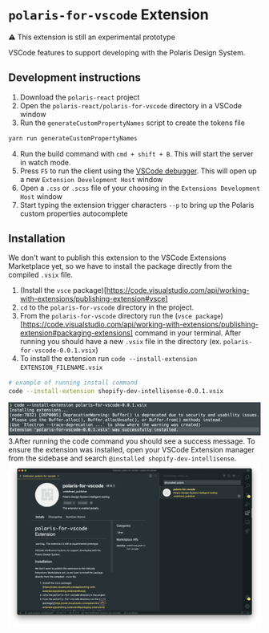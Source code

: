 # `polaris-for-vscode` Extension

:warning: This extension is still an experimental prototype

VSCode features to support developing with the Polaris Design System.

## Development instructions

1. Download the `polaris-react` project
2. Open the `polaris-react/polaris-for-vscode` directory in a VSCode window
3. Run the `generateCustomPropertyNames` script to create the tokens file

```bash
yarn run generateCustomPropertyNames
```

4. Run the build command with `cmd + shift + B`. This will start the server in watch mode.
5. Press `F5` to run the client using the [VSCode debugger](https://code.visualstudio.com/api/get-started/your-first-extension#debugging-the-extension). This will open up a new `Extension Development Host` window
6. Open a `.css` or `.scss` file of your choosing in the `Extensions Development Host` window
7. Start typing the extension trigger characters `--p` to bring up the Polaris custom properties autocomplete

## Installation

We don't want to publish this extension to the VSCode Extensions Marketplace yet, so we have to install the package directly from the compiled `.vsix` file.

1. (Install the `vsce` package)[https://code.visualstudio.com/api/working-with-extensions/publishing-extension#vsce]
2. `cd` to the `polaris-for-vscode` directory in the project.
3. From the `polaris-for-vscode` directory run the (`vsce package`)[https://code.visualstudio.com/api/working-with-extensions/publishing-extension#packaging-extensions] command in your terminal. After running you should have a new `.vsix` file in the directory (ex. `polaris-for-vscode-0.0.1.vsix`)
4. To install the extension run `code --install-extension EXTENSION_FILENAME.vsix`

```bash
# example of running install command
code --install-extension shopify-dev-intellisense-0.0.1.vsix
```

![Success message of installed package in the terminal](docs/sample-install.png)
3.After running the code command you should see a success message. To ensure the extension was installed, open your VSCode Extension manager from the sidebase and search `@installed shopify-dev-intellisense`.
![Installed extension from the VSCode extensions menu](docs/install-extension.png)
